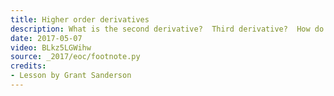 ```yaml
---
title: Higher order derivatives
description: What is the second derivative?  Third derivative?  How do you think about these?
date: 2017-05-07
video: BLkz5LGWihw
source: _2017/eoc/footnote.py
credits:
- Lesson by Grant Sanderson
---
```

